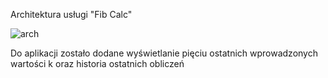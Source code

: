 Architektura usługi "Fib Calc"

![arch](https://user-images.githubusercontent.com/102977792/173187942-a31beba7-eae7-45b1-9dcb-731037b655cb.png)


Do aplikacji zostało dodane wyświetlanie pięciu ostatnich wprowadzonych wartości k oraz historia ostatnich obliczeń
